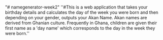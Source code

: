 "# namegenerator-week2" 
''#This is a web application that takes your birthday details and calculates the day of the week you were born and then depending on your gender, outputs your Akan Name. Akan names are derived from Ghanian culture. Frequently in Ghana, children are given their first name as a 'day name' which corresponds to the day in the week they were born.''
